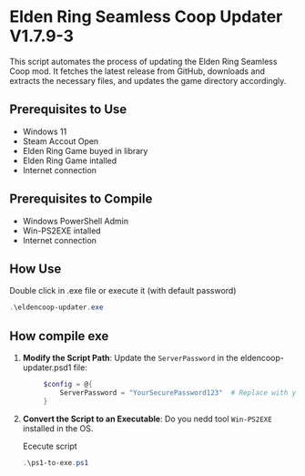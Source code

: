 # Elden Ring Seamless Coop Updater V1.7.9-3

This script automates the process of updating the Elden Ring Seamless Coop mod. It fetches the latest release from GitHub, downloads and extracts the necessary files, and updates the game directory accordingly.

## Prerequisites to Use

- Windows 11
- Steam Accout Open
- Elden Ring Game buyed in library
- Elden Ring Game intalled
- Internet connection 

## Prerequisites to Compile

- Windows PowerShell Admin
- Win-PS2EXE intalled
- Internet connection

## How Use
   Double click in .exe file or execute it (with default password)
   ```powershell
   .\eldencoop-updater.exe
   ```

## How compile exe

1. **Modify the Script Path**:
   Update the `ServerPassword` in the eldencoop-updater.psd1 file:

   ```powershell
        $config = @{
            ServerPassword = "YourSecurePassword123"  # Replace with your actual password
        }
   ```

2. **Convert the Script to an Executable**:
   Do you nedd tool `Win-PS2EXE` installed in the OS.

   Ececute script
   ```powershell
   .\ps1-to-exe.ps1
   ```  
